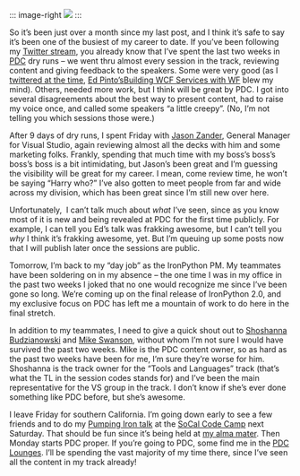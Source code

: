 ::: image-right
![](http://hawkblogstorage.blob.core.windows.net/blog-content/20081019-1200-the-pdc-prep-death-march-its-almost-over/PDC2008Brain.gif) 
::: 

So it’s been just over a month since my last post, and I think it’s safe to say
it’s been one of the busiest of my career to date. If you’ve been
following my [Twitter stream](http://twitter.com/devhawk), you already
know that I’ve spent the last two weeks in
[PDC](http://microsoftpdc.com/) dry runs – we went thru almost every
session in the track, reviewing content and giving feedback to the
speakers. Some were very good (as I [twittered at the
time](http://twitter.com/DevHawk/statuses/948784175), [Ed
Pinto’s](http://blogs.msdn.com/edpinto/)[Building WCF Services with
WF](http://channel9.msdn.com/pdc2008/TL06/) blew my mind). Others,
needed more work, but I think will be great by PDC. I got into several
disagreements about the best way to present content, had to raise my
voice once, and called some speakers “a little creepy”. (No, I’m not
telling you which sessions those were.)

After 9 days of dry runs, I spent Friday with [Jason
Zander](http://blogs.msdn.com/jasonz/), General Manager for Visual
Studio, again reviewing almost all the decks with him and some marketing
folks. Frankly, spending that much time with my boss’s boss’s boss’s
boss is a bit intimidating, but Jason’s been great and I’m guessing the
visibility will be great for my career. I mean, come review time, he
won’t be saying “Harry who?” I’ve also gotten to meet people from far
and wide across my division, which has been great since I’m still new
over here.

Unfortunately,  I can’t talk much about *what* I’ve seen, since as you
know most of it is new and being revealed at PDC for the first time
publicly. For example, I can tell you Ed’s talk was frakking awesome,
but I can’t tell you *why* I think it’s frakking awesome, yet. But I’m
queuing up some posts now that I will publish later once the sessions
are public.

Tomorrow, I’m back to my “day job” as the IronPython PM. My teammates
have been soldering on in my absence – the one time I was in my office
in the past two weeks I joked that no one would recognize me since I’ve
been gone so long. We’re coming up on the final release of IronPython
2.0, and my exclusive focus on PDC has left me a mountain of work to do
here in the final stretch.

In addition to my teammates, I need to give a quick shout out to
[Shoshanna
Budzianowski](http://channel9.msdn.com/shows/WM_IN/Developers-are-my-life-I-love-them-OK-how-can-you-not-want-to-find-out-more-about-who-said-tha)
and [Mike Swanson](http://blogs.msdn.com/mswanson), without whom I’m not
sure I would have survived the past two weeks. Mike is the PDC content
owner, so as hard as the past two weeks have been for me, I’m sure
they’re worse for him. Shoshanna is the track owner for the “Tools and
Languages” track (that’s what the TL in the session codes stands for)
and I’ve been the main representative for the VS group in the track. I
don’t know if she’s ever done something like PDC before, but she’s
awesome. 

I leave Friday for southern California. I’m going down early to see a
few friends and to do my [Pumping Iron
talk](http://www.socalcodecamp.com/session.aspx?sid=96fe471e-e96d-4c82-bfa4-a2f7d4d88387)
at the [SoCal Code Camp](http://www.socalcodecamp.com/) next Saturday.
That should be fun since it’s being held at [my alma
mater](http://viterbi.usc.edu/). Then Monday starts PDC proper. If
you’re going to PDC, some find me in the [PDC
Lounges](http://microsoftpdc.com/Agenda/UnSessions.aspx#pdc-lounges).
I’ll be spending the vast majority of my time there, since I’ve seen all
the content in my track already!
